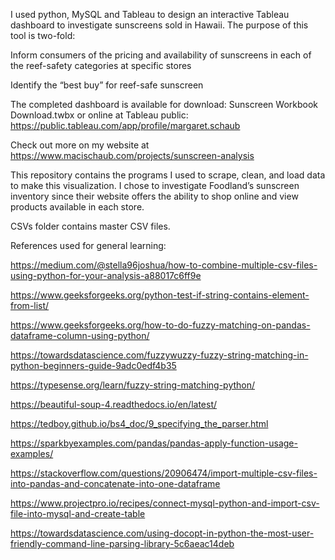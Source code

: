 I used python, MySQL and Tableau to design an interactive Tableau dashboard to investigate sunscreens sold in Hawaii. The purpose of this tool is two-fold: 

Inform consumers of the pricing and availability of sunscreens in each of the reef-safety categories at specific stores

Identify the “best buy” for reef-safe sunscreen

The completed dashboard is available for download: Sunscreen Workbook Download.twbx or online at Tableau public: https://public.tableau.com/app/profile/margaret.schaub


Check out more on my website at https://www.macischaub.com/projects/sunscreen-analysis


This  repository contains the programs I used to scrape, clean, and load data to make this visualization. 
I chose to investigate Foodland’s sunscreen inventory since their website offers the ability to shop online and view products available in each store.

CSVs folder contains master CSV files. 

References used for general learning:

https://medium.com/@stella96joshua/how-to-combine-multiple-csv-files-using-python-for-your-analysis-a88017c6ff9e

https://www.geeksforgeeks.org/python-test-if-string-contains-element-from-list/

https://www.geeksforgeeks.org/how-to-do-fuzzy-matching-on-pandas-dataframe-column-using-python/

https://towardsdatascience.com/fuzzywuzzy-fuzzy-string-matching-in-python-beginners-guide-9adc0edf4b35

https://typesense.org/learn/fuzzy-string-matching-python/

https://beautiful-soup-4.readthedocs.io/en/latest/

https://tedboy.github.io/bs4_doc/9_specifying_the_parser.html

https://sparkbyexamples.com/pandas/pandas-apply-function-usage-examples/

https://stackoverflow.com/questions/20906474/import-multiple-csv-files-into-pandas-and-concatenate-into-one-dataframe

https://www.projectpro.io/recipes/connect-mysql-python-and-import-csv-file-into-mysql-and-create-table

https://towardsdatascience.com/using-docopt-in-python-the-most-user-friendly-command-line-parsing-library-5c6aeac14deb

